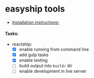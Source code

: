 # easyship tools

- [Installation instructions](./docs/installation.md);

#### Tasks:
- reactship:
  * [x] enable running from command line
  * [x] add gulp tasks
  * [x] enable testing
  * [ ] build output into `build/` dir
  * [ ] enable development in live server
